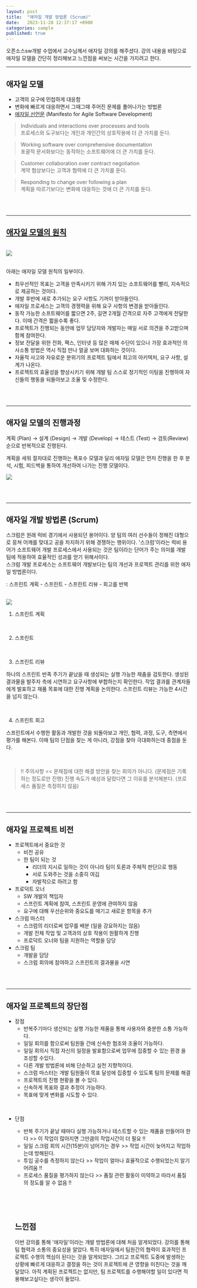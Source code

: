 ```yaml
---
layout: post
title:  "애자일 개발 방법론 (Scrum)"
date:   2023-11-28 12:37:17 +0900
categories: sample
published: true
---
```


오픈소스sw개발 수업에서 교수님께서 애자일 강의를 해주셨다. 강의 내용을 바탕으로 애자일 모델을 간단히 정리해보고 느낀점을 써보는 시간을 가지려고 한다.

___

## 애자일 모델
* 고객의 요구에 민첩하게 대응함
* 변화에 빠르게 대응하면서 그때그때 주어진 문제를 풀어나가는 방법론
* [애자일 선언문](http://agilemanifesto.org) (Manifesto for Agile Software Development) 

> Individuals and interactions over processes and tools <br>
프로세스와 도구보다는 개인과 개인간의 상호작용에 더 큰 가치를 둔다.

> Working software over comprehensive documentation <br>
포괄적 문서화보다는 동작하는 소프트웨어에 더 큰 가치를 둔다.

> Customer collaboration over contract negotiation <br>
계약 협상보다는 고객과 협력에 더 큰 가치를 둔다.

> Responding to change over following a plan <br>
계획을 따르기보다는 변화에 대응하는 것에 더 큰 가치를 둔다.

<br><br>

___

## [애자일 모델의 원칙](https://agilemanifesto.org/principles.html)

<br>
<img src="/images/agile_prin.jpeg">
<br><br>

아래는 애자일 모델 원칙의 일부이다.
* 최우선적인 목표는 고객을 만족시키기 위해 가치 있는 소프트웨어를 빨리, 지속적으로 제공하는 것이다.  
* 개발 후반에 새로 추가되는 요구 사항도 기꺼이 받아들인다. 
* 애자일 프로세스는 고객의 경쟁력을 위해 요구 사항의 변경을 받아들인다.
* 동작 가능한 소프트웨어를 짧으면 2주, 길면 2개월 간격으로 자주 고객에게 전달한다. 이때 간격은 짧을수록 좋다.
* 프로젝트가 진행되는 동안에 업무 담당자와 개발자는 매일 서로 의견을 주고받으며 함께 참여한다.
* 정보 전달을 위한 전화, 팩스, 인터넷 등 많은 매체 수단이 있으나 가장 효과적인 의사소통 방법은 역시 직접 만나 얼굴 보며 대화하는 것이다.
* 자율적 사고와 자유로운 분위기의 프로젝트 팀에서 최고의 아키텍처, 요구 사항, 설계가 나온다.
* 프로젝트의 효율성을 향상시키기 위해 개발 팀 스스로 정기적인 미팅을 진행하여 자신들의 행동을 되돌아보고 조율 및 수정한다.

<br><br>

___

## 애자일 모델의 진행과정

계획 (Plan) → 설계 (Design) → 개발 (Develop) → 테스트 (Test) → 검토(Review) 순으로 반복적으로 진행된다.<br/>

계획을 세워 절차대로 진행하는 폭포수 모델과 달리 애자일 모델은 먼저 진행을  한 후 분석, 시험, 피드백을 통하여 개선하여 나가는 진행 모델이다.<br/>

<img src="/images/agile_stage.jpeg"><br/>


<br><br>

___

## 애자일 개발 방법론 (Scrum)

스크럼은 원래 럭비 경기에서 사용되던 용어이다. 양 팀의 여러 선수들이 정해진 대형으로 뭉쳐 어깨를 맞대고 공을 차지하기 위해 경쟁하는 행위이다. '스크럼'이라는 럭비 용어가 소프트웨어 개발 프로세스에서 사용되는 것은 팀이라는 단어가 주는 의미를 개발 팀에 적용하여 효율적인 성과를 얻기 위해서이다.  
<br>
스크럼 개발 프로세스는 소프트웨어 개발보다는 팀의 개선과 프로젝트 관리를 위한 애자일 방법론이다. 
<br>

: 스프린트 계획 - 스프린트 - 스프린트 리뷰 - 회고를 반복 

<br>
<img src="/images/agile_pro.jpeg"><br>

1. 스프린트 계획

<br>

2. 스프린트

<br>

3. 스프린트 리뷰 <br/>

하나의 스프린트 반족 주기가 끝났을 때 생성되는 실행 가능한 제춤을 검토한다. 생성된 결과물을 발주자 측에 시연하고 요구사항에 부합하는지 확인한다. 작업 결과를 관계자들에게 발표하고 재품 목표에 대한 진행 계획을 논의한다. 스프린트 리뷰는 가능한 4시간을 넘지 않는다.

<br>

4. 스프린트 회고 <br/>

스프린트에서 수행한 활동과 개발한 것을 되돌아보고 개인, 협력, 과정, 도구, 측면에서 평가를 해본다. 이때 팀의 단점을 찾는 게 아니라, 강점을 찾아 극대화하는데 중점을 둔다. 

<br>

> !! 주의사항 <<
문제점에 대한 해결 방안을 찾는 회의가 아니다. (문제점은 기록하는 정도로만 진행)
진행 속도가 예상과 달랐다면 그 이유를 분석해본다. (프로세스 품질은 측정하지 않음)

<br><br>


___

## 애자일 프로젝트 비전
* 프로젝트에서 중요한 것
    * 비전 공유
    * 한 팀이 되는 것
        * 리더의 지시로 일하는 것이 아니라 팀이 토론과 주체적 판단으로 행동  
        * 서로 도와주는 것을 소중히 여김
        * 자발적으로 하려고 함
* 프로덕트 오너
    * SW 개발의 책임자
    * 스프린트 계획에 참여, 스프린트 운영에 관여하지 않음
    * 요구에 대해 우선순위와 중요도를 매기고 새로운 항목을 추가
* 스크럼 마스터
    * 스크럼의 리더로써 업무를 배분 (일을 강요하지는 않음)
    * 개발 전체 작업 및 고객과의 상호 작용이 원활하게 진행
    * 프로덕트 오너와 팀을 지원하는 역할을 담당
* 스크럼 팀
    * 개발을 담당
    * 스크럼 회의에 참여하고 스프린트의 결과물을 시연



<br><br>

___

## 애자일 프로젝트의 장단점
* 장점 <br>
  * 반복주기마다 생산되는 실행 가능한 제품을 통해 사용자와 충분한 소통 가능하다.
  * 일일 회의를 함으로써 팀원들 간에 신속한 협조와 조율이 가능하다.
  * 일일 회의시 직접 자신의 일정을 발표함으로써 업무에 집중할 수 있는 환경 을 조성할 수있다.
  * 다른 개발 방법론에 비해 단순하고 실천 지향적이다.
  * 스크럼 마스터는 개발 팀원들이 목표 달성에 집중할 수 있도록 팀의 문제를 해결 
  * 프로젝트의 진행 현황을 볼 수 있다.
  * 신속하게 목표와 결과 추정이 가능하다.
  * 목표에 맞게 변화를 시도할 수 있다.

<br>

* 단점 <br>
  * 반복 주기가 끝날 때마다 실행 가능하거나 테스트할 수 있는 제품을 만들어야 한다  >> 이 작업이 많아지면 그만큼의 작업시간이 더 필요 !! 
  * 일일 스크럼 회의 시간(15분)이 넘어가는 경우 >> 작업 시간이 늦어지고 작업하는데 방해된다.
  * 투입 공수를 측정하지 않는다 >> 작업이 얼마나 효율적으로 수행되었는지 알기 어려움 !!
  * 프로세스 품질을 평가하지 않는다 >> 품질 관련 활동이 미약하고 따라서 품질의 정도를 알 수 없음 !!

  <br><br><br>
  ## 느낀점

  이번 강의를 통해 '애자일'이라는 개발 방법론에 대해 처음 알게되었다. 강의를 통해 팀 협력과 소통의 중요성을 알았다. 특히 애자일에서 팀원간의 협력이 효과적인 프로젝트 수행의 핵심이 된다는 것을 알게되었다. 그리고 프로젝트 도중에 발생하는 상황에 빠르게 대응하고 결정을 하는 것이 프로젝트에 큰 영향을 미친다는 것을 깨달았다. 아직 계획된 프로젝트는 없지만, 팀 프로젝트를 수행해야할 일이 있다면 적용해보고싶다는 생각이 들었다.